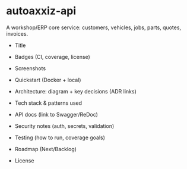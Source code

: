 # autoaxxiz-api
A workshop/ERP core service: customers, vehicles, jobs, parts, quotes, invoices.


- Title 

- Badges (CI, coverage, license)
  
- Screenshots
 
- Quickstart (Docker + local)

- Architecture: diagram + key decisions (ADR links)
  
- Tech stack & patterns used
  
- API docs (link to Swagger/ReDoc)
  
- Security notes (auth, secrets, validation)
  
- Testing (how to run, coverage goals)
  
- Roadmap (Next/Backlog)

- License

